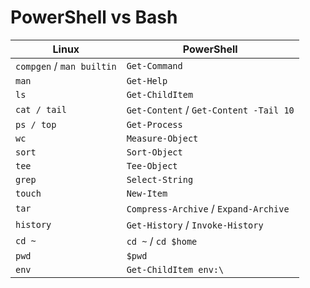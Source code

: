 # PowerShell vs Bash

| Linux                     | PowerShell                                |
|---------------------------|-------------------------------------------|
| `compgen` / `man builtin` | `Get-Command`                             |
| `man`                     | `Get-Help`                                |
| `ls`                      | `Get-ChildItem`                           |
| `cat / tail`              | `Get-Content` / `Get-Content -Tail 10`    |
| `ps / top`                | `Get-Process`                             |
| `wc`                      | `Measure-Object`                          |
| `sort`                    | `Sort-Object`                             |
| `tee`                     | `Tee-Object`                              |
| `grep`                    | `Select-String`                           |
| `touch`                   | `New-Item`                                |
| `tar`                     | `Compress-Archive` / `Expand-Archive`     |
| `history`                 | `Get-History` / `Invoke-History`          |
| `cd ~`                    | `cd ~` / `cd $home`                       |
| `pwd`                     | `$pwd`                                    |
| `env`                     | `Get-ChildItem env:\`                     |
